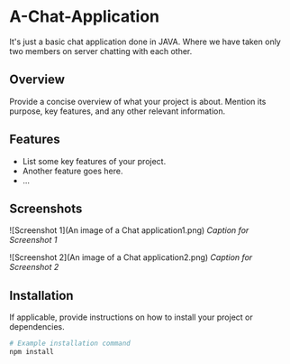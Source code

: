 # A-Chat-Application
It's just a basic chat application done in JAVA.
Where we have taken only two members on server chatting with each other.

## Overview
Provide a concise overview of what your project is about. Mention its purpose, key features, and any other relevant information.

## Features

- List some key features of your project.
- Another feature goes here.
- ...

## Screenshots

![Screenshot 1](An image of a Chat application1.png)
*Caption for Screenshot 1*

![Screenshot 2](An image of a Chat application2.png)
*Caption for Screenshot 2*

## Installation

If applicable, provide instructions on how to install your project or dependencies.

```bash
# Example installation command
npm install
